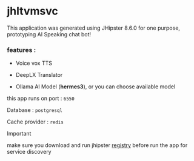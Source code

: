 # jhltvmsvc

This application was generated using JHipster 8.6.0 for one purpose, prototyping AI Speaking chat bot!

### features :

- Voice vox TTS

- DeepLX Translator

- Ollama AI Model (**hermes3**), or you can choose available model

this app runs on port : `6550`

Database : `postgresql`

Cache provider : `redis`

> [!IMPORTANT]
> make sure you download and run jhipster [registry](https://github.com/jhipster/jhipster-registry) before run the app for service discovery

[^1]: inspired by @ardha27
